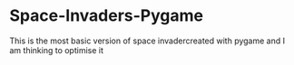 # Space-Invaders-Pygame
This is the most basic version of space invadercreated with pygame and I am thinking to optimise it
